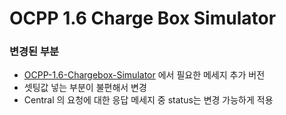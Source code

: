 # OCPP 1.6 Charge Box Simulator

### 변경된 부분
 - [OCPP-1.6-Chargebox-Simulator](https://github.com/victormunoz/OCPP-1.6-Chargebox-Simulator#ocpp-16-chargebox-simulator) 에서 필요한 메세지 추가 버전
 - 셋팅값 넣는 부분이 불편해서 변경
 - Central 의 요청에 대한 응답 메세지 중 status는 변경 가능하게 적용
